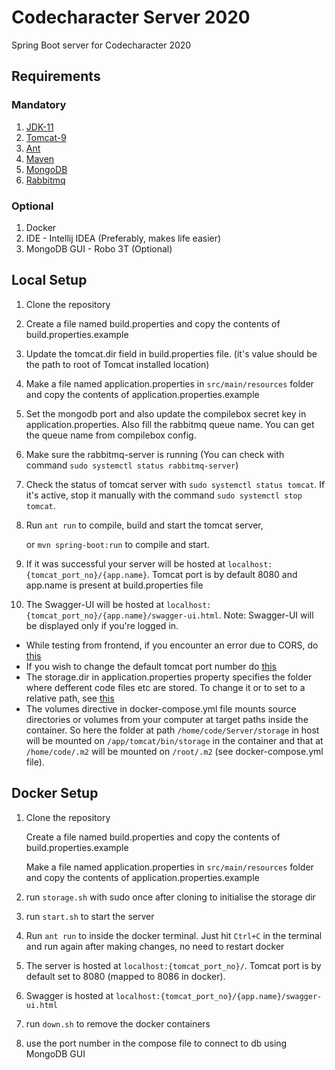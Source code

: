 # Codecharacter Server 2020

Spring Boot server for Codecharacter 2020

## Requirements

### Mandatory

1. [JDK-11](https://linuxize.com/post/install-java-on-ubuntu-18-04/)
2. [Tomcat-9](https://linuxize.com/post/how-to-install-tomcat-9-on-ubuntu-20-04/)
3. [Ant](https://medium.com/@girishkr/install-apache-ant-1-10-on-ubuntu-16-04-7e249765e1bc)
4. [Maven](https://linuxize.com/post/how-to-install-apache-maven-on-ubuntu-20-04/) 
5. [MongoDB](https://docs.mongodb.com/manual/tutorial/install-mongodb-on-ubuntu/)
6. [Rabbitmq](https://www.digitalocean.com/community/tutorials/how-to-install-and-manage-rabbitmq)
   
### Optional
1. Docker
2. IDE - Intellij IDEA (Preferably, makes life easier)
3. MongoDB GUI - Robo 3T (Optional)

## Local Setup

1. Clone the repository
2. Create a file named build.properties and copy the contents of build.properties.example
3. Update the tomcat.dir field in build.properties file. (it's value should be the path to root of Tomcat installed location)
4. Make a file named application.properties in `src/main/resources` folder and copy the contents of application.properties.example
5. Set the mongodb port and also update the compilebox secret key in application.properties. Also fill the rabbitmq queue name. You can get the queue name   from compilebox config.
6. Make sure the rabbitmq-server is running (You can check with command `sudo systemctl status rabbitmq-server`)
7. Check the status of tomcat server with `sudo systemctl status tomcat`. If it's active, stop it manually with the command `sudo systemctl stop tomcat`.
8. Run `ant run` to compile, build and start the tomcat server, 
   
    or `mvn spring-boot:run` to compile and start. 
9. If it was successful your server will be hosted at `localhost:{tomcat_port_no}/{app.name}`. Tomcat port is by default 8080 and app.name is present at build.properties file
10. The Swagger-UI will be hosted at `localhost:{tomcat_port_no}/{app.name}/swagger-ui.html`. Note: Swagger-UI will be displayed only if you're logged in.

- While testing from frontend, if you encounter an error due to CORS, do [this](https://alfilatov.com/posts/run-chrome-without-cors/)
- If you wish to change the default tomcat port number do [this](https://www.ibm.com/support/pages/how-do-i-change-default-port-apache-tomcat)
- The storage.dir in application.properties property specifies the folder where defferent code files etc are stored. To change it or to set to a relative path, see [this](https://stackoverflow.com/questions/36940458/specifying-relative-path-in-application-properties-in-spring)
-  The volumes directive in docker-compose.yml file mounts source directories or volumes from your computer at target paths inside the container. So here the folder at path `/home/code/Server/storage` in host will be mounted on `/app/tomcat/bin/storage` in the container and that at `/home/code/.m2` will be mounted on `/root/.m2` (see docker-compose.yml file).

## Docker Setup

1. Clone the repository

   Create a file named build.properties and copy the contents of build.properties.example

   Make a file named application.properties in `src/main/resources` folder and copy the contents of application.properties.example
2. run `storage.sh` with sudo once after cloning to initialise the storage dir
3. run `start.sh` to start the server
4. Run `ant run` to inside the docker terminal. Just hit `Ctrl+C` in the terminal and run again after making changes, no need to restart docker
5. The server is hosted at `localhost:{tomcat_port_no}/`. Tomcat port is by default set to 8080 (mapped to 8086 in docker).
6. Swagger is hosted at `localhost:{tomcat_port_no}/{app.name}/swagger-ui.html`
7. run `down.sh` to remove the docker containers
8. use the port number in the compose file to connect to db using MongoDB GUI

